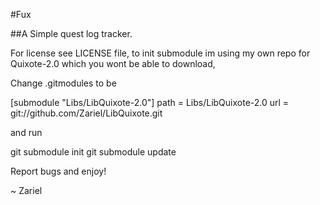 #Fux

##A Simple quest log tracker.

For license see LICENSE file, to init submodule im using my own repo for
Quixote-2.0 which you wont be able to download,

Change .gitmodules to be

[submodule "Libs/LibQuixote-2.0"]
	path = Libs/LibQuixote-2.0
	url = git://github.com/Zariel/LibQuixote.git

and run

git submodule init
git submodule update


Report bugs and enjoy!

~ Zariel

